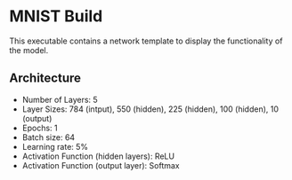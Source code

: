 # MNIST Build

This executable contains a network template to display the functionality of the model.

## Architecture
- Number of Layers: 5
- Layer Sizes: 784 (intput), 550 (hidden), 225 (hidden), 100 (hidden), 10 (output)
- Epochs: 1
- Batch size: 64
- Learning rate: 5%
- Activation Function (hidden layers): ReLU
- Activation Function (output layer): Softmax